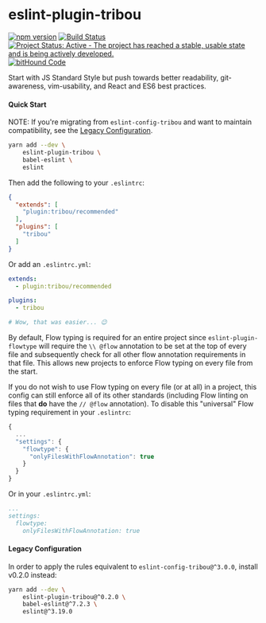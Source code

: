 # eslint-plugin-tribou

[![npm version](https://badge.fury.io/js/eslint-plugin-tribou.svg)](https://badge.fury.io/js/eslint-plugin-tribou)
[![Build Status](https://travis-ci.org/tribou/eslint-plugin-tribou.svg?branch=master)](https://travis-ci.org/tribou/eslint-plugin-tribou)
[![Project Status: Active - The project has reached a stable, usable state and is being actively developed.](http://www.repostatus.org/badges/latest/active.svg)](http://www.repostatus.org/#active)
[![bitHound Code](https://www.bithound.io/github/tribou/eslint-plugin-tribou/badges/code.svg)](https://www.bithound.io/github/tribou/eslint-plugin-tribou)

Start with JS Standard Style but push towards better readability,
git-awareness, vim-usability, and React and ES6 best practices.

#### Quick Start

NOTE: If you're migrating from `eslint-config-tribou` and want to maintain
compatibility, see the [Legacy
Configuration](https://github.com/tribou/eslint-plugin-tribou#legacy-configuration).

```bash
yarn add --dev \
    eslint-plugin-tribou \
    babel-eslint \
    eslint
```

Then add the following to your `.eslintrc`:

```json
{
  "extends": [
    "plugin:tribou/recommended"
  ],
  "plugins": [
    "tribou"
  ]
}
```

Or add an `.eslintrc.yml`:

```yml
extends:
  - plugin:tribou/recommended

plugins:
  - tribou

# Wow, that was easier... 😉
```

By default, Flow typing is required for an entire project since
`eslint-plugin-flowtype` will require the `\\ @flow` annotation to be set at
the top of every file and subsequently check for all other flow annotation
requirements in that file. This allows new projects to enforce Flow typing on
every file from the start.

If you do not wish to use Flow typing on every file (or at all) in a project,
this config can still enforce all of its other standards (including Flow
linting on files that **do** have the `// @flow` annotation). To disable this
"universal" Flow typing requirement in your `.eslintrc`:

```js
{
  ...
  "settings": {
    "flowtype": {
      "onlyFilesWithFlowAnnotation": true
    }
  }
}
```

Or in your `.eslintrc.yml`:

```yml
...
settings:
  flowtype:
    onlyFilesWithFlowAnnotation: true
```

#### Legacy Configuration

In order to apply the rules equivalent to `eslint-config-tribou@^3.0.0`, install v0.2.0 instead:

```bash
yarn add --dev \
    eslint-plugin-tribou@^0.2.0 \
    babel-eslint@^7.2.3 \
    eslint@^3.19.0
```
